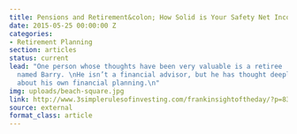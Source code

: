 ```yaml
---
title: Pensions and Retirement&colon; How Solid is Your Safety Net Income?
date: 2015-05-25 00:00:00 Z
categories:
- Retirement Planning
section: articles
status: current
lead: "One person whose thoughts have been very valuable is a retiree 
  named Barry. \nHe isn’t a financial advisor, but he has thought deeply
  about his own financial planning.\n"
img: uploads/beach-square.jpg
link: http://www.3simplerulesofinvesting.com/frankinsightoftheday/?p=838
source: external
format_class: article
---
```


